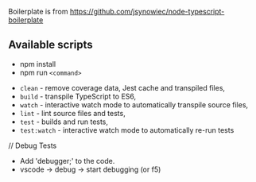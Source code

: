 Boilerplate is from https://github.com/jsynowiec/node-typescript-boilerplate

## Available scripts

* npm install
* npm run `<command>`

+ `clean` - remove coverage data, Jest cache and transpiled files,
+ `build` - transpile TypeScript to ES6,
+ `watch` - interactive watch mode to automatically transpile source files,
+ `lint` - lint source files and tests,
+ `test` - builds and run tests,
+ `test:watch` - interactive watch mode to automatically re-run tests

// Debug Tests
  * Add 'debugger;' to the code.
  * vscode -> debug -> start debugging (or f5)

